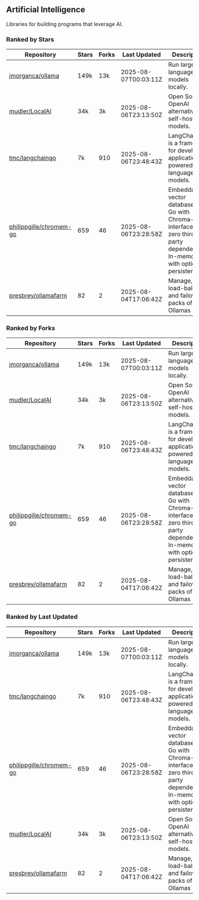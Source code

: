 ## Artificial Intelligence

Libraries for building programs that leverage AI.

### Ranked by Stars

| Repository | Stars | Forks | Last Updated | Description | 
|------------|-------|-------|--------------|-------------|
| [jmorganca/ollama](https://github.com/jmorganca/ollama) | 149k | 13k | 2025-08-07T00:03:11Z |  Run large language models locally. |
| [mudler/LocalAI](https://github.com/mudler/LocalAI) | 34k | 3k | 2025-08-06T23:13:50Z |  Open Source OpenAI alternative, self-host AI models. |
| [tmc/langchaingo](https://github.com/tmc/langchaingo) | 7k | 910 | 2025-08-06T23:48:43Z |  LangChainGo is a framework for developing applications powered by language models. |
| [philippgille/chromem-go](https://github.com/philippgille/chromem-go) | 659 | 46 | 2025-08-06T23:28:58Z |  Embeddable vector database for Go with Chroma-like interface and zero third-party dependencies. In-memory with optional persistence. |
| [presbrey/ollamafarm](https://github.com/presbrey/ollamafarm) | 82 | 2 | 2025-08-04T17:06:42Z |  Manage, load-balance, and failover packs of Ollamas |

### Ranked by Forks

| Repository | Stars | Forks | Last Updated | Description | 
|------------|-------|-------|--------------|-------------|
| [jmorganca/ollama](https://github.com/jmorganca/ollama) | 149k | 13k | 2025-08-07T00:03:11Z |  Run large language models locally. |
| [mudler/LocalAI](https://github.com/mudler/LocalAI) | 34k | 3k | 2025-08-06T23:13:50Z |  Open Source OpenAI alternative, self-host AI models. |
| [tmc/langchaingo](https://github.com/tmc/langchaingo) | 7k | 910 | 2025-08-06T23:48:43Z |  LangChainGo is a framework for developing applications powered by language models. |
| [philippgille/chromem-go](https://github.com/philippgille/chromem-go) | 659 | 46 | 2025-08-06T23:28:58Z |  Embeddable vector database for Go with Chroma-like interface and zero third-party dependencies. In-memory with optional persistence. |
| [presbrey/ollamafarm](https://github.com/presbrey/ollamafarm) | 82 | 2 | 2025-08-04T17:06:42Z |  Manage, load-balance, and failover packs of Ollamas |

### Ranked by Last Updated

| Repository | Stars | Forks | Last Updated | Description | 
|------------|-------|-------|--------------|-------------|
| [jmorganca/ollama](https://github.com/jmorganca/ollama) | 149k | 13k | 2025-08-07T00:03:11Z |  Run large language models locally. |
| [tmc/langchaingo](https://github.com/tmc/langchaingo) | 7k | 910 | 2025-08-06T23:48:43Z |  LangChainGo is a framework for developing applications powered by language models. |
| [philippgille/chromem-go](https://github.com/philippgille/chromem-go) | 659 | 46 | 2025-08-06T23:28:58Z |  Embeddable vector database for Go with Chroma-like interface and zero third-party dependencies. In-memory with optional persistence. |
| [mudler/LocalAI](https://github.com/mudler/LocalAI) | 34k | 3k | 2025-08-06T23:13:50Z |  Open Source OpenAI alternative, self-host AI models. |
| [presbrey/ollamafarm](https://github.com/presbrey/ollamafarm) | 82 | 2 | 2025-08-04T17:06:42Z |  Manage, load-balance, and failover packs of Ollamas |


